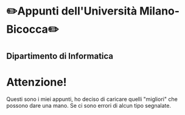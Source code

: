 # ✏️Appunti dell'Università Milano-Bicocca✏️
## Dipartimento di Informatica

# Attenzione!
Questi sono i miei appunti, ho deciso di caricare quelli "migliori" che possono dare una mano.
Se ci sono errori di alcun tipo segnalate.
